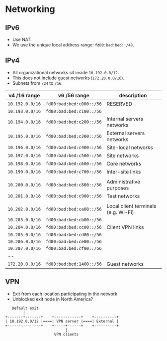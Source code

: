 # Networking

## IPv6

- Use NAT.
- We use the unique local address range: `fd00:bad:bed::/48`.

## IPv4

- All organizational networks sit inside `10.192.0.0/12`.
- This does not include guest networks (`172.20.0.0/16`).
- Subnets from `/24` to `/16`.

v4 /16 range | v6 /56 range | description
-------------|--------------|------------
`10.192.0.0/16` | `fd00:bad:bed:c000::/56` | RESERVED
`10.193.0.0/16` | `fd00:bad:bed:c100::/56` | 
`10.194.0.0/16` | `fd00:bad:bed:c200::/56` | Internal servers networks
`10.195.0.0/16` | `fd00:bad:bed:c300::/56` | External servers networks
`10.196.0.0/16` | `fd00:bad:bed:c400::/56` | Site-local networks
`10.197.0.0/16` | `fd00:bad:bed:c500::/56` | Site networks
`10.198.0.0/16` | `fd00:bad:bed:c600::/56` | Core networks
`10.199.0.0/16` | `fd00:bad:bed:c700::/56` | Inter-site links
||
`10.200.0.0/16` | `fd00:bad:bed:c800::/56` | Administrative purposes
`10.201.0.0/16` | `fd00:bad:bed:c900::/56` | Test networks
||
`10.202.0.0/16` | `fd00:bad:bed:ca00::/56` | Local client terminals (e.g. Wi-Fi)
`10.203.0.0/16` | `fd00:bad:bed:cb00::/56` | 
`10.204.0.0/16` | `fd00:bad:bed:cc00::/56` | Client VPN links
`10.205.0.0/16` | `fd00:bad:bed:cd00::/56` | 
`10.206.0.0/16` | `fd00:bad:bed:ce00::/56` | 
`10.207.0.0/16` | `fd00:bad:bed:cf00::/56` | 
-- |
`172.20.0.0/16` | `fd00:bad:bed:1400::/56` | Guest networks



## VPN

- Exit from each location participating in the network
- Unblocked exit node in North America?

```
   Default exit
        |
+-------+-------+    +------------+    +----------+
| 10.192.0.0/12 |====| VPN server |====| External |
+---------------+    +-----+------+    +----------+
                           |
                      VPN clients
```
